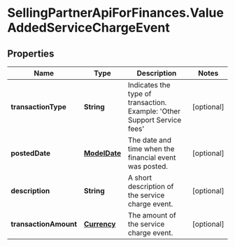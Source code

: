 # SellingPartnerApiForFinances.ValueAddedServiceChargeEvent

## Properties
Name | Type | Description | Notes
------------ | ------------- | ------------- | -------------
**transactionType** | **String** | Indicates the type of transaction.  Example: 'Other Support Service fees' | [optional] 
**postedDate** | [**ModelDate**](ModelDate.md) | The date and time when the financial event was posted. | [optional] 
**description** | **String** | A short description of the service charge event. | [optional] 
**transactionAmount** | [**Currency**](Currency.md) | The amount of the service charge event. | [optional] 


